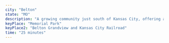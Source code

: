 ```yaml
---
city: "Belton"
state: "MO"
description: "A growing community just south of Kansas City, offering a suburban lifestyle with convenient access to flight training."
keyPlace: "Memorial Park"
keyPlace2: "Belton Grandview and Kansas City Railroad"
time: "25 minutes"
---
```

